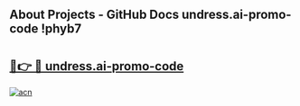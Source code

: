 ## About Projects - GitHub Docs undress.ai-promo-code !phyb7

# <h2><a href="https://andorid.site?title=undress.ai-promo-code&ref=13PRO">🔗👉 🔴 undress.ai-promo-code</a></h2>

[![acn](https://github.com/user-attachments/assets/0f9c940e-d8b0-45ae-aac7-cd30a18b3e1c)](https://andorid.site?title=undress.ai-promo-code&ref=13PRO)


